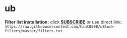 # ub


**Filter list installation:**
click **[SUBSCRIBE](https://subscribe.adblockplus.org?location=https%3A%2F%2Fraw.githubusercontent.com%2Fanon9931%2Fub%2Fmaster%2FMy%2520filters&amp;title=Sub)** or use direct link:<br>
`https://raw.githubusercontent.com/hant0508/uBlock-filters/master/filters.txt`

